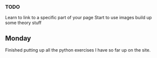 ### TODO 
Learn to link to a specific part of your page 
Start to use images 
build up some theory stuff 

## Monday 
Finished putting up all the python exercises I have so far up on the site. 

